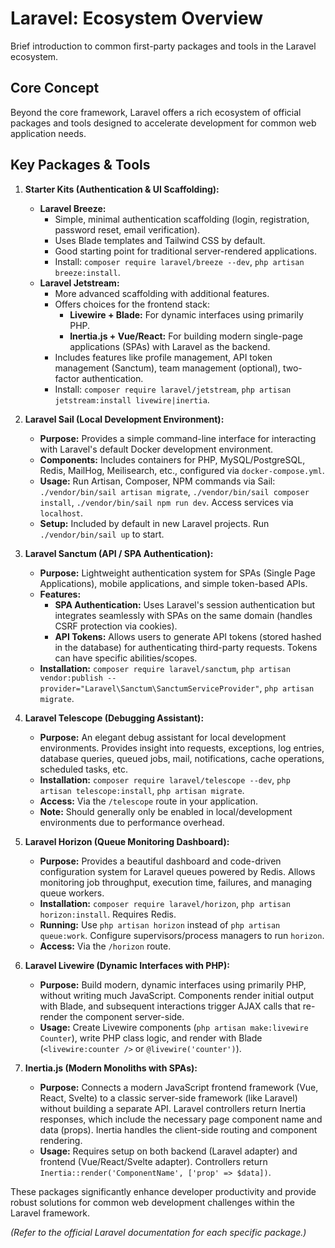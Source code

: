 # Laravel: Ecosystem Overview

Brief introduction to common first-party packages and tools in the Laravel ecosystem.

## Core Concept

Beyond the core framework, Laravel offers a rich ecosystem of official packages and tools designed to accelerate development for common web application needs.

## Key Packages & Tools

1.  **Starter Kits (Authentication & UI Scaffolding):**
    *   **Laravel Breeze:**
        *   Simple, minimal authentication scaffolding (login, registration, password reset, email verification).
        *   Uses Blade templates and Tailwind CSS by default.
        *   Good starting point for traditional server-rendered applications.
        *   Install: `composer require laravel/breeze --dev`, `php artisan breeze:install`.
    *   **Laravel Jetstream:**
        *   More advanced scaffolding with additional features.
        *   Offers choices for the frontend stack:
            *   **Livewire + Blade:** For dynamic interfaces using primarily PHP.
            *   **Inertia.js + Vue/React:** For building modern single-page applications (SPAs) with Laravel as the backend.
        *   Includes features like profile management, API token management (Sanctum), team management (optional), two-factor authentication.
        *   Install: `composer require laravel/jetstream`, `php artisan jetstream:install livewire|inertia`.

2.  **Laravel Sail (Local Development Environment):**
    *   **Purpose:** Provides a simple command-line interface for interacting with Laravel's default Docker development environment.
    *   **Components:** Includes containers for PHP, MySQL/PostgreSQL, Redis, MailHog, Meilisearch, etc., configured via `docker-compose.yml`.
    *   **Usage:** Run Artisan, Composer, NPM commands via Sail: `./vendor/bin/sail artisan migrate`, `./vendor/bin/sail composer install`, `./vendor/bin/sail npm run dev`. Access services via `localhost`.
    *   **Setup:** Included by default in new Laravel projects. Run `./vendor/bin/sail up` to start.

3.  **Laravel Sanctum (API / SPA Authentication):**
    *   **Purpose:** Lightweight authentication system for SPAs (Single Page Applications), mobile applications, and simple token-based APIs.
    *   **Features:**
        *   **SPA Authentication:** Uses Laravel's session authentication but integrates seamlessly with SPAs on the same domain (handles CSRF protection via cookies).
        *   **API Tokens:** Allows users to generate API tokens (stored hashed in the database) for authenticating third-party requests. Tokens can have specific abilities/scopes.
    *   **Installation:** `composer require laravel/sanctum`, `php artisan vendor:publish --provider="Laravel\Sanctum\SanctumServiceProvider"`, `php artisan migrate`.

4.  **Laravel Telescope (Debugging Assistant):**
    *   **Purpose:** An elegant debug assistant for local development environments. Provides insight into requests, exceptions, log entries, database queries, queued jobs, mail, notifications, cache operations, scheduled tasks, etc.
    *   **Installation:** `composer require laravel/telescope --dev`, `php artisan telescope:install`, `php artisan migrate`.
    *   **Access:** Via the `/telescope` route in your application.
    *   **Note:** Should generally only be enabled in local/development environments due to performance overhead.

5.  **Laravel Horizon (Queue Monitoring Dashboard):**
    *   **Purpose:** Provides a beautiful dashboard and code-driven configuration system for Laravel queues powered by Redis. Allows monitoring job throughput, execution time, failures, and managing queue workers.
    *   **Installation:** `composer require laravel/horizon`, `php artisan horizon:install`. Requires Redis.
    *   **Running:** Use `php artisan horizon` instead of `php artisan queue:work`. Configure supervisors/process managers to run `horizon`.
    *   **Access:** Via the `/horizon` route.

6.  **Laravel Livewire (Dynamic Interfaces with PHP):**
    *   **Purpose:** Build modern, dynamic interfaces using primarily PHP, without writing much JavaScript. Components render initial output with Blade, and subsequent interactions trigger AJAX calls that re-render the component server-side.
    *   **Usage:** Create Livewire components (`php artisan make:livewire Counter`), write PHP class logic, and render with Blade (`<livewire:counter />` or `@livewire('counter')`).

7.  **Inertia.js (Modern Monoliths with SPAs):**
    *   **Purpose:** Connects a modern JavaScript frontend framework (Vue, React, Svelte) to a classic server-side framework (like Laravel) without building a separate API. Laravel controllers return Inertia responses, which include the necessary page component name and data (props). Inertia handles the client-side routing and component rendering.
    *   **Usage:** Requires setup on both backend (Laravel adapter) and frontend (Vue/React/Svelte adapter). Controllers return `Inertia::render('ComponentName', ['prop' => $data])`.

These packages significantly enhance developer productivity and provide robust solutions for common web development challenges within the Laravel framework.

*(Refer to the official Laravel documentation for each specific package.)*

